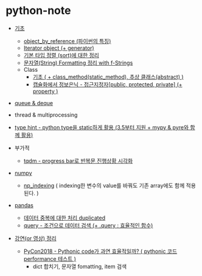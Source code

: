 # python-note

- [기초](https://github.com/yahwang/python-note/tree/master/basics)
  - [object_by_reference (파이썬의 특징)](https://github.com/yahwang/python-note/tree/master/basics/object_reference.ipynb)
  - [Iterator object (+ generator)](https://github.com/yahwang/python-note/tree/master/basics/iterator(+gen).ipynb)
  - [기본 타입 정렬 (sort)에 대한 정리](https://github.com/yahwang/python-note/tree/master/basics/summary_sort.ipynb)
  - [문자열(String) Formatting 정리 with f-Strings](https://github.com/yahwang/python-note/tree/master/basics/string_format.ipynb)
  - Class
     - [기초 ( + class_method(static_method), 추상 클래스(abstract) )](https://github.com/yahwang/python-note/tree/master/basics/class.ipynb)  
     - [캡슐화에서 정보은닉 - 접근지정자[public, protected, private] (+ property )](https://github.com/yahwang/python-note/tree/master/basics/class_private.ipynb)  

- [queue & deque](https://github.com/yahwang/python-note/blob/master/queue&deque.ipynb) 
- thread & multiprocessing
- [type hint - python type을 static하게 활용 (3.5부터 지원 + mypy & pyre와 함께 활용)](https://github.com/yahwang/python-note/blob/master/typehint.ipynb) 
- 부가적
  - [tqdm - progress bar로 반복문 진행상황 시각화](https://github.com/yahwang/python-note/blob/master/tqdm.ipynb) 



- [numpy](https://github.com/yahwang/python-note/tree/master/numpy)
  - [np_indexing](https://github.com/yahwang/python-note/tree/master/numpy/np_indexing.ipynb) ( indexing한 변수의 value를 바꿔도 기존 array에도 함께 적용된다. )
  
- [pandas](https://github.com/yahwang/python-note/tree/master/pandas)
  - [데이터 중복에 대한 처리 duplicated](https://github.com/yahwang/python-note/tree/master/pandas/duplicated.ipynb)
  - [query - 조건으로 데이터 검색 (+ .query : 효율적인 함수)](https://github.com/yahwang/python-note/tree/master/pandas/query.ipynb)


- [강연(or 영상) 정리](https://github.com/yahwang/python-note/tree/master/lectures)
  - [PyCon2018 - Pythonic code가 과연 효율적일까? ( pythonic 코드 performance 테스트 )](https://github.com/yahwang/python-note/blob/master/lectures/pycon_code_performance.ipynb)
    - dict 합치기, 문자열 fomatting, item 검색
